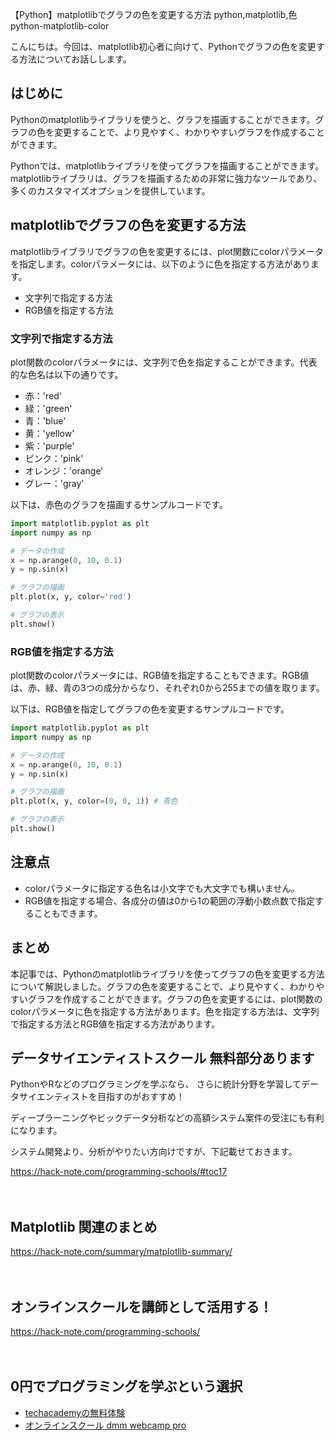 【Python】matplotlibでグラフの色を変更する方法
python,matplotlib,色
python-matplotlib-color

こんにちは。今回は、matplotlib初心者に向けて、Pythonでグラフの色を変更する方法についてお話しします。

## はじめに

Pythonのmatplotlibライブラリを使うと、グラフを描画することができます。グラフの色を変更することで、より見やすく、わかりやすいグラフを作成することができます。

Pythonでは、matplotlibライブラリを使ってグラフを描画することができます。matplotlibライブラリは、グラフを描画するための非常に強力なツールであり、多くのカスタマイズオプションを提供しています。

## matplotlibでグラフの色を変更する方法

matplotlibライブラリでグラフの色を変更するには、plot関数にcolorパラメータを指定します。colorパラメータには、以下のように色を指定する方法があります。

- 文字列で指定する方法
- RGB値を指定する方法

### 文字列で指定する方法

plot関数のcolorパラメータには、文字列で色を指定することができます。代表的な色名は以下の通りです。

- 赤：'red'
- 緑：'green'
- 青：'blue'
- 黄：'yellow'
- 紫：'purple'
- ピンク：'pink'
- オレンジ：'orange'
- グレー：'gray'

以下は、赤色のグラフを描画するサンプルコードです。

```python
import matplotlib.pyplot as plt
import numpy as np

# データの作成
x = np.arange(0, 10, 0.1)
y = np.sin(x)

# グラフの描画
plt.plot(x, y, color='red')

# グラフの表示
plt.show()
```

### RGB値を指定する方法

plot関数のcolorパラメータには、RGB値を指定することもできます。RGB値は、赤、緑、青の3つの成分からなり、それぞれ0から255までの値を取ります。

以下は、RGB値を指定してグラフの色を変更するサンプルコードです。

```python
import matplotlib.pyplot as plt
import numpy as np

# データの作成
x = np.arange(0, 10, 0.1)
y = np.sin(x)

# グラフの描画
plt.plot(x, y, color=(0, 0, 1)) # 青色

# グラフの表示
plt.show()
```

## 注意点

- colorパラメータに指定する色名は小文字でも大文字でも構いません。
- RGB値を指定する場合、各成分の値は0から1の範囲の浮動小数点数で指定することもできます。

## まとめ

本記事では、Pythonのmatplotlibライブラリを使ってグラフの色を変更する方法について解説しました。グラフの色を変更することで、より見やすく、わかりやすいグラフを作成することができます。グラフの色を変更するには、plot関数のcolorパラメータに色を指定する方法があります。色を指定する方法は、文字列で指定する方法とRGB値を指定する方法があります。

## データサイエンティストスクール 無料部分あります
PythonやRなどのプログラミングを学ぶなら、
さらに統計分野を学習してデータサイエンティストを目指すのがおすすめ！

ディープラーニングやビックデータ分析などの高額システム案件の受注にも有利になります。

システム開発より、分析がやりたい方向けですが、下記載せておきます。

https://hack-note.com/programming-schools/#toc17

　

## Matplotlib 関連のまとめ
https://hack-note.com/summary/matplotlib-summary/

　

## オンラインスクールを講師として活用する！
https://hack-note.com/programming-schools/

　

## 0円でプログラミングを学ぶという選択
- [techacademyの無料体験](//af.moshimo.com/af/c/click?a_id=2612475&amp;p_id=1555&amp;pc_id=2816&amp;pl_id=22706&amp;url=https%3a%2f%2ftechacademy.jp%2fhtmlcss-trial%3futm_source%3dmoshimo%26utm_medium%3daffiliate%26utm_campaign%3dtextad)
- [オンラインスクール dmm webcamp pro](//af.moshimo.com/af/c/click?a_id=2612482&amp;p_id=1363&amp;pc_id=2297&amp;pl_id=39999&amp;guid=on)



